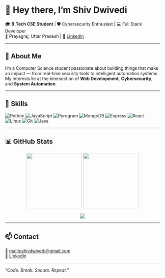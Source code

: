 # 👋 Hey there, I’m Shiv Dwivedi

🎓 **B.Tech CSE Student** | 🛡️ Cybersecurity Enthusiast | 💻 Full Stack Developer  
📍 Prayagraj, Uttar Pradesh | 💬 [LinkedIn](https://www.linkedin.com/in/shiv-dwivedi-93ab67247)

---

## 🚀 About Me

I’m a Computer Science student passionate about building things that make an impact — from real-time security tools to intelligent automation systems. My interests lie at the intersection of **Web Development**, **Cybersecurity**, and **System Automation**.

---

## 🧠 Skills

![Python](https://img.shields.io/badge/Python-3776AB?style=for-the-badge&logo=python&logoColor=white)
![JavaScript](https://img.shields.io/badge/JavaScript-F7DF1E?style=for-the-badge&logo=javascript&logoColor=black)
![Pyrogram](https://img.shields.io/badge/Pyrogram-Telegram-blue?style=for-the-badge&logo=telegram&logoColor=white)
![MongoDB](https://img.shields.io/badge/MongoDB-4EA94B?style=for-the-badge&logo=mongodb&logoColor=white)
![Express](https://img.shields.io/badge/Express.js-000000?style=for-the-badge&logo=express&logoColor=white)
![React](https://img.shields.io/badge/React-61DAFB?style=for-the-badge&logo=react&logoColor=black)
![Linux](https://img.shields.io/badge/Linux-Kali-informational?style=for-the-badge&logo=linux&logoColor=white)
![Git](https://img.shields.io/badge/Git-F05032?style=for-the-badge&logo=git&logoColor=white)
![Java](https://img.shields.io/badge/Java-007396?style=for-the-badge&logo=java&logoColor=white)

---

## 📊 GitHub Stats

<p align="center">
  <img src="https://github-readme-stats.vercel.app/api?username=Shiv-Dwivedi&show_icons=true&theme=radical" height="180px"/>
  <img src="https://streak-stats.demolab.com/?user=Shiv-Dwivedi&theme=radical" height="180px"/>
</p>


<p align="center">
  <img src="https://github-readme-stats.vercel.app/api/top-langs/?username=Shiv-Dwivedi&layout=compact&theme=radical" />
</p>

---

## 📫 Contact

📧 mailtoshivdwivedi@gmail.com  
🔗 [LinkedIn](https://www.linkedin.com/in/shiv-dwivedi-93ab67247)

---

_“Code. Break. Secure. Repeat.”_
